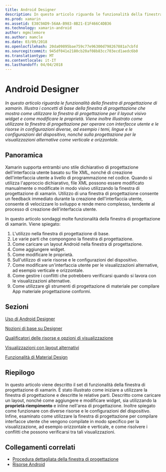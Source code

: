 ```yaml
---
title: Android Designer
description: In questo articolo riguarda le funzionalità della finestra di progettazione di xamarin. Illustra i concetti di base della finestra di progettazione che mostra come utilizzare la finestra di progettazione per il layout visivo widget e come modificare le proprietà. Viene inoltre illustrato come utilizzare la finestra di progettazione per operare con interfacce utente e le risorse in configurazioni diverse, ad esempio i temi, lingue e le configurazioni del dispositivo, nonché sulla progettazione per le visualizzazioni alternative come verticale e orizzontale.
ms.prod: xamarin
ms.assetid: E38C9AD9-56AA-B983-8B21-E1F466C4DB36
ms.technology: xamarin-android
author: mgmclemore
ms.author: mamcle
ms.date: 03/09/2018
ms.openlocfilehash: 20da09895bae759c77e96300d798267881a7cbfd
ms.sourcegitcommit: 945df041e2180cb20af08b83cc703ecd1aedc6b0
ms.translationtype: MT
ms.contentlocale: it-IT
ms.lasthandoff: 04/04/2018
---
```

# <a name="android-designer"></a>Android Designer

_In questo articolo riguarda le funzionalità della finestra di progettazione di xamarin. Illustra i concetti di base della finestra di progettazione che mostra come utilizzare la finestra di progettazione per il layout visivo widget e come modificare le proprietà. Viene inoltre illustrato come utilizzare la finestra di progettazione per operare con interfacce utente e le risorse in configurazioni diverse, ad esempio i temi, lingue e le configurazioni del dispositivo, nonché sulla progettazione per le visualizzazioni alternative come verticale e orizzontale._


## <a name="overview"></a>Panoramica

Xamarin supporta entrambi uno stile dichiarativo di progettazione dell'interfaccia utente basato su file XML, nonché di creazione dell'interfaccia utente a livello di programmazione nel codice.
Quando si utilizza l'approccio dichiarativo, file XML possono essere modificato manualmente o modificate in modo visivo utilizzando la finestra di progettazione di xamarin. Utilizzo di una finestra di progettazione consente un feedback immediato durante la creazione dell'interfaccia utente, consente di velocizzare lo sviluppo e rende meno complesso, tendente al processo di creazione dell'interfaccia utente.

In questo articolo sondaggi molte funzionalità della finestra di progettazione di xamarin. Viene spiegato:

1.  L'utilizzo nella finestra di progettazione di base.
2.  Le varie parti che compongono la finestra di progettazione.
3.  Come caricare un layout Android nella finestra di progettazione.
4.  Come aggiungere widget.
5.  Come modificare le proprietà.
6.  Sull'utilizzo di varie risorse e le configurazioni del dispositivo.
7.  Come modificare un'interfaccia utente per le visualizzazioni alternative, ad esempio verticale e orizzontale. 
8.  Come gestire i conflitti che potrebbero verificarsi quando si lavora con le visualizzazioni alternative. 
9.  Come utilizzare gli strumenti di progettazione di materiale per compilare App materiale progettazione conformi.



## <a name="sections"></a>Sezioni

 [Uso di Android Designer](~/android/user-interface/android-designer/designer-walkthrough.md)

 [Nozioni di base su Designer](~/android/user-interface/android-designer/designer-basics.md)

 [Qualificatori delle risorse e opzioni di visualizzazione](~/android/user-interface/android-designer/resource-qualifiers.md)

 [Visualizzazioni con layout alternativi](~/android/user-interface/android-designer/alternative-layout-views.md)

 [Funzionalità di Material Design](~/android/user-interface/android-designer/material-design-features.md)



## <a name="summary"></a>Riepilogo

In questo articolo viene descritto il set di funzionalità della finestra di progettazione di xamarin. È stato illustrato come iniziare a utilizzare la finestra di progettazione e descritte le relative parti. Descritto come caricare un layout, nonché come aggiungere e modificare widget, sia utilizzando la **proprietà riempimento** e inline nell'area di progettazione. Inoltre spiegato come funzionare con diverse risorse e le configurazioni del dispositivo. Infine, esaminato come utilizzare la finestra di progettazione per compilare interfacce utente che vengono compilate in modo specifico per la visualizzazione, ad esempio orizzontale e verticale, e come risolvere i conflitti che possono verificarsi tra tali visualizzazioni. 



## <a name="related-links"></a>Collegamenti correlati

- [Procedura dettagliata della finestra di progettazione](~/android/user-interface/android-designer/designer-walkthrough.md)
- [Risorse Android](~/android/app-fundamentals/resources-in-android/index.md)
